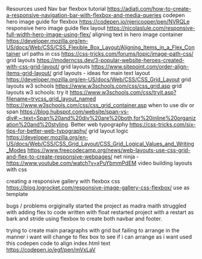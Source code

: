 Resources used
Nav bar flexbox tutorial https://adiati.com/how-to-create-a-responsive-navigation-bar-with-flexbox-and-media-queries
codepen hero image guide for flexbox https://codepen.io/njericooper/pen/NVRQLe
responsive hero image guide flex layout https://nicolaslule.com/responsive-full-width-hero-image-using-flex/
aligning text in hero image container https://developer.mozilla.org/en-US/docs/Web/CSS/CSS_Flexible_Box_Layout/Aligning_Items_in_a_Flex_Container
url paths in css https://css-tricks.com/forums/topic/image-path-css/
grid layouts https://moderncss.dev/3-popular-website-heroes-created-with-css-grid-layout/
grid layouts https://www.sitepoint.com/order-align-items-grid-layout/
grid layouts - ideas for main text layout https://developer.mozilla.org/en-US/docs/Web/CSS/CSS_Grid_Layout
grid layouts w3 schools https://www.w3schools.com/css/css_grid.asp
grid layouts w3 schools: try it https://www.w3schools.com/css/tryit.asp?filename=trycss_grid_layout_named
https://www.w3schools.com/css/css_grid_container.asp
when to use div or span https://blog.hubspot.com/website/span-vs-div#:~:text=Span%20and%20div%20are%20both,for%20inline%20organization%20and%20styling.
Better web typography https://css-tricks.com/six-tips-for-better-web-typography/
grid layout logic https://developer.mozilla.org/en-US/docs/Web/CSS/CSS_Grid_Layout/CSS_Grid_Logical_Values_and_Writing_Modes
https://www.freecodecamp.org/news/web-layouts-use-css-grid-and-flex-to-create-responsive-webpages/
net ninja - https://www.youtube.com/watch?v=xPuYbmmPdEM video building layouts with css

creating a responsive gallery with flexbox css
https://blog.logrocket.com/responsive-image-gallery-css-flexbox/
use as template




bugs / problems
orgiginally started the project as madra maith
struggled with adding flex to code written with float
restarted project with a restart as bark and stride
using flexbox to create both navbar and footer.

trying to create main paragraphs with grid but failing to arrange in the manner i want 
will change to flex box to see if i can arrange as i want
used this codepen code to align index.html text https://codepen.io/egf/pen/mVxLaV
